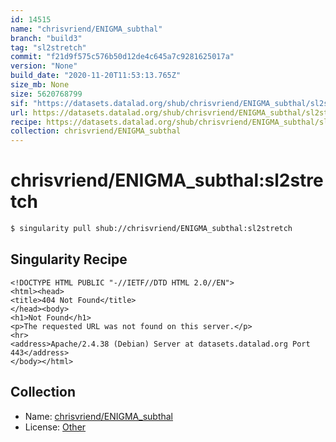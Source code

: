 ```yaml
---
id: 14515
name: "chrisvriend/ENIGMA_subthal"
branch: "build3"
tag: "sl2stretch"
commit: "f21d9f575c576b50d12de4c645a7c9281625017a"
version: "None"
build_date: "2020-11-20T11:53:13.765Z"
size_mb: None
size: 5620768799
sif: "https://datasets.datalad.org/shub/chrisvriend/ENIGMA_subthal/sl2stretch/2020-11-20-f21d9f57-cde2f33a/cde2f33a9a3db480dd76f2058644a5f8.sif"
url: https://datasets.datalad.org/shub/chrisvriend/ENIGMA_subthal/sl2stretch/2020-11-20-f21d9f57-cde2f33a/
recipe: https://datasets.datalad.org/shub/chrisvriend/ENIGMA_subthal/sl2stretch/2020-11-20-f21d9f57-cde2f33a/Singularity
collection: chrisvriend/ENIGMA_subthal
---
```


# chrisvriend/ENIGMA_subthal:sl2stretch

```bash
$ singularity pull shub://chrisvriend/ENIGMA_subthal:sl2stretch
```

## Singularity Recipe

```singularity
<!DOCTYPE HTML PUBLIC "-//IETF//DTD HTML 2.0//EN">
<html><head>
<title>404 Not Found</title>
</head><body>
<h1>Not Found</h1>
<p>The requested URL was not found on this server.</p>
<hr>
<address>Apache/2.4.38 (Debian) Server at datasets.datalad.org Port 443</address>
</body></html>
```

## Collection

 - Name: [chrisvriend/ENIGMA_subthal](https://github.com/chrisvriend/ENIGMA_subthal)
 - License: [Other](None)

